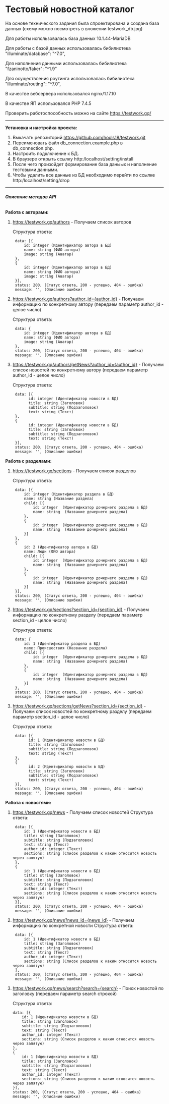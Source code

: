 # Тестовый новостной каталог
На основе технического задания была спроектирована и создана база данных (схему можно посмотреть в вложении testwork_db.jpg)

Для работы использовалась база данных 10.1.44-MariaDB

Для работы с базой данных использовалась бибилиотека  "illuminate/database": "^7.0",

Для наполнения данными использовалась бибилиотека "fzaninotto/faker": "^1.9"

Для осуществления роутинга использовалась бибилиотека  "illuminate/routing": "^7.0",

В качестве вебсервера использовался nginx/1.17.10

В качестве ЯП использовался PHP 7.4.5 

Проверить работоспособность можно на сайте https://testwork.gq/
________________________________________________________________________________________

**Установка и настройка проекта:**

1. Выкачать репозиторий https://github.com/hools18/testwork.git
2. Переименовать файл db_connection.example.php в db_connection.php.
3. Настроить подключение к БД.
4. В браузере открыть ссылку http:/localhost/setting/install
5. После чего произойдет формирование база даныых и наполнение тестовыми данными.
6. Чтобы удалить все данные из БД необходимо перейти по ссылке http:/localhost/setting/drop
____________________________________________________________________________________________

###### **Описание методов API**

**Работа с авторами:**

1. https://testwork.gq/authors - Получаем список авторов

    Структура ответа: 
    
        data: [{
            id: integer (Идентификатор автора в БД)
            name: string (ФИО автора)
            image: string (Аватар)
        },
        {
            id: integer (Идентификатор автора в БД)
            name: string (ФИО автора)
            image: string (Аватар)
        }],
        status: 200, (Статус ответа, 200 - успешно, 404 - ошибка)
        message: '', (Описание ошибки)
        
2. https://testwork.gq/authors?author_id={author_id} - Получаем информацию по конкретному автору (передаем параметр author_id - целое число)

    Структура ответа: 
    
        data: {
            id: integer (Идентификатор автора в БД)
            name: string (ФИО автора)
            image: string (Аватар)
        },
        status: 200, (Статус ответа, 200 - успешно, 404 - ошибка)
        message: '', (Описание ошибки)

3. https://testwork.gq/authors/getNews?author_id={author_id} - Получаем список новостей по конкретному автору (передаем параметр author_id - целое число)

    Структура ответа: 
    
        data: [{
              id: integer (Идентификатор новости в БД)
              title: string (Заголовок)
              subtitle: string (Подзаголовок)
              text: string (Текст)
        },
        {
              id: integer (Идентификатор новости в БД)
              title: string (Заголовок)
              subtitle: string (Подзаголовок)
              text: string (Текст)
        }],
        status: 200, (Статус ответа, 200 - успешно, 404 - ошибка)
        message: '', (Описание ошибки)
        
**Работа с разделами:**

1. https://testwork.gq/sections - Получаем список разделов

    Структура ответа: 
    
        data: [{
            id: integer (Идентификатор раздела в БД)
            name: string (Название раздела)
            child: [{
                id: integer  (Идентификатор дочернего раздела в БД)
                name: string  (Название дочернего раздела)
            },
            {
                id: integer  (Идентификатор дочернего раздела в БД)
                name: string  (Название дочернего раздела)  
            }]
        },
        {
            id: 2 (Идентификатор автора в БД)
            name: Люди (ФИО автора)
            child: [{
                id: integer  (Идентификатор дочернего раздела в БД)
                name: string  (Название дочернего раздела)
            },
            {
                id: integer  (Идентификатор дочернего раздела в БД)
                name: string  (Название дочернего раздела)  
            }]
        }],
        status: 200, (Статус ответа, 200 - успешно, 404 - ошибка)
        message: '', (Описание ошибки)
        
2. https://testwork.gq/sections?section_id={section_id} - Получаем информацию по конкретному разделу (передаем параметр section_id - целое число)

    Структура ответа: 
    
        data: {
            id: 1 (Идентификатор раздела в БД)
            name: Происшествия (Название раздела)
            child: [{
                id: integer  (Идентификатор дочернего раздела в БД)
                name: string  (Название дочернего раздела)
            },
            {
                id: integer  (Идентификатор дочернего раздела в БД)
                name: string  (Название дочернего раздела)  
            }]
        },
        status: 200, (Статус ответа, 200 - успешно, 404 - ошибка)
        message: '', (Описание ошибки)

3. https://testwork.gq/sections/getNews?section_id={section_id} - Получаем список новостей по конкретному разделу (передаем параметр section_id - целое число)

    Структура ответа: 
    
        data: [{
              id: 1 (Идентификатор новости в БД)
              title: string (Заголовок)
              subtitle: string (Подзаголовок)
              text: string (Текст)
        },
        {
              id: 2 (Идентификатор новости в БД)
              title: string (Заголовок)
              subtitle: string (Подзаголовок)
              text: string (Текст)
        }],
        status: 200, (Статус ответа, 200 - успешно, 404 - ошибка)
        message: '', (Описание ошибки)
        
**Работа с новостями:**

1. https://testwork.gq/news - Получаем список новостей
     Структура ответа: 
        
        data: [{
            id: 1 (Идентификатор новости в БД)
            title: string (Заголовок)
            subtitle: string (Подзаголовок)
            text: string (Текст)
            author_id: integer (Текст)
            sections: string (Список разделов к каким относится новость через запятую)
        },
        {
            id: 1 (Идентификатор новости в БД)
            title: string (Заголовок)
            subtitle: string (Подзаголовок)
            text: string (Текст)
            author_id: integer (Текст)
            sections: string (Список разделов к каким относится новость через запятую)
        }],
        status: 200, (Статус ответа, 200 - успешно, 404 - ошибка)
        message: '', (Описание ошибки)
        
2. https://testwork.gq/news?news_id={news_id} - Получаем информацию по конкретной новости
     Структура ответа: 
        
        data: [{
            id: 1 (Идентификатор новости в БД)
            title: string (Заголовок)
            subtitle: string (Подзаголовок)
            text: string (Текст)
            author_id: integer (Текст)
            sections: string (Список разделов к каким относится новость через запятую)
        ],
        status: 200, (Статус ответа, 200 - успешно, 404 - ошибка)
        message: '', (Описание ошибки)
        
3. https://testwork.gq/news/search?search={search} - Поиск новостой по заголовку (передаем параметр search строкой)
    
    Структура ответа: 
           
       data: [{
           id: 1 (Идентификатор новости в БД)
           title: string (Заголовок)
           subtitle: string (Подзаголовок)
           text: string (Текст)
           author_id: integer (Текст)
           sections: string (Список разделов к каким относится новость через запятую)
       },
       {
           id: 1 (Идентификатор новости в БД)
           title: string (Заголовок)
           subtitle: string (Подзаголовок)
           text: string (Текст)
           author_id: integer (Текст)
           sections: string (Список разделов к каким относится новость через запятую)
       }],
       status: 200, (Статус ответа, 200 - успешно, 404 - ошибка)
       message: '', (Описание ошибки)
